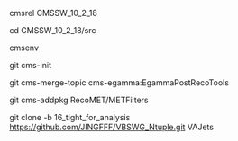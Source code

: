 cmsrel CMSSW_10_2_18

cd CMSSW_10_2_18/src

cmsenv

git cms-init

git cms-merge-topic cms-egamma:EgammaPostRecoTools

git cms-addpkg RecoMET/METFilters

git clone -b 16_tight_for_analysis https://github.com/JINGFFF/VBSWG_Ntuple.git VAJets
